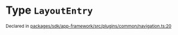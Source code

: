 # Type `LayoutEntry`
<sub>Declared in [packages/sdk/app-framework/src/plugins/common/navigation.ts:20](https://github.com/dxos/dxos/blob/88f322397/packages/sdk/app-framework/src/plugins/common/navigation.ts#L20)</sub>






